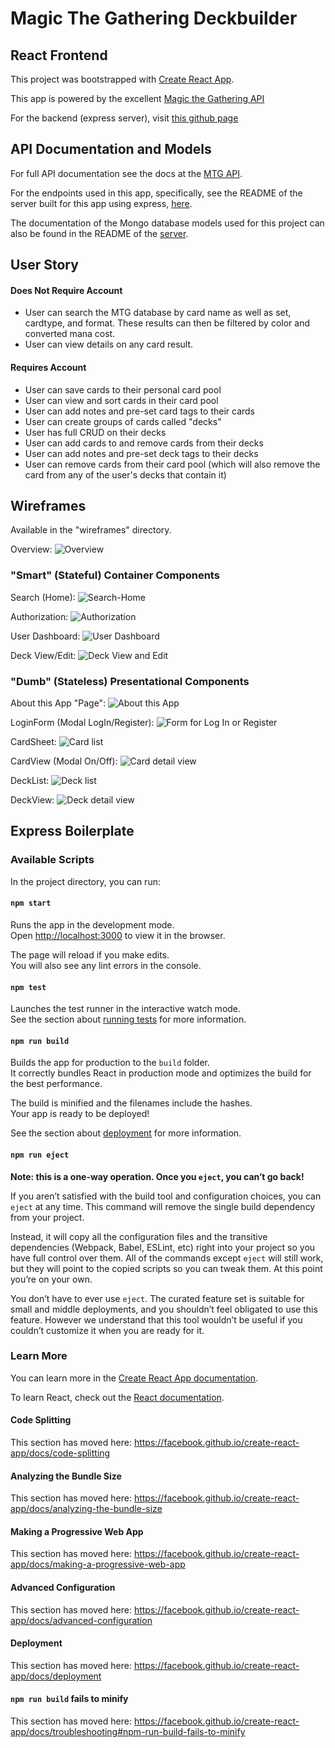 # Magic The Gathering Deckbuilder 

## React Frontend

This project was bootstrapped with [Create React App](https://github.com/facebook/create-react-app).

This app is powered by the excellent [Magic the Gathering API](https://magicthegathering.io/)

For the backend (express server), visit [this github page](https://github.com/nathanlamontsmith12/mtg-deckbuilder-server)

## API Documentation and Models

For full API documentation see the docs at the [MTG API](https://docs/magicthegathering.io/).

For the endpoints used in this app, specifically, see the README of the server built for this app using express, [here](https://github.com/nathanlamontsmith12/mtg-deckbuilder-server). 

The documentation of the Mongo database models used for this project can also be found in the README of the [server](https://github.com/nathanlamontsmith12/mtg-deckbuilder-server).

## User Story 

#### Does Not Require Account  
* User can search the MTG database by card name as well as set, cardtype, and format. These results can then be filtered by color and converted mana cost. 
* User can view details on any card result. 

#### Requires Account 
* User can save cards to their personal card pool 
* User can view and sort cards in their card pool 
* User can add notes and pre-set card tags to their cards 
* User can create groups of cards called "decks"
* User has full CRUD on their decks 
* User can add cards to and remove cards from their decks 
* User can add notes and pre-set deck tags to their decks 
* User can remove cards from their card pool (which will also remove the card from any of the user's decks that contain it) 

## Wireframes

Available in the "wireframes" directory. 

Overview: 
![Overview](wireframes/00-birds-eye.png)

### "Smart" (Stateful) Container Components 

Search (Home):
![Search-Home](wireframes/01-home-search-container.png)

Authorization:
![Authorization](wireframes/02-auth-container.png)

User Dashboard: 
![User Dashboard](wireframes/03-user-dashboard-container.png)

Deck View/Edit: 
![Deck View and Edit](wireframes/04-deck-view-edit-container.png)


### "Dumb" (Stateless) Presentational Components 

About this App "Page":
![About this App](wireframes/05-about-presentational.png)

LoginForm (Modal LogIn/Register):
![Form for Log In or Register](wireframes/06-LoginForm-presentational.png)

CardSheet: 
![Card list](wireframes/07-CardSheet-presentational.png)

CardView (Modal On/Off):
![Card detail view](wireframes/08-CardView-presentational.png)

DeckList:
![Deck list](wireframes/09-DeckList-presentational.png)

DeckView: 
![Deck detail view](wireframes/10-DeckView-presentational.png)

## Express Boilerplate 

### Available Scripts

In the project directory, you can run:

#### `npm start`

Runs the app in the development mode.<br>
Open [http://localhost:3000](http://localhost:3000) to view it in the browser.

The page will reload if you make edits.<br>
You will also see any lint errors in the console.

#### `npm test`

Launches the test runner in the interactive watch mode.<br>
See the section about [running tests](https://facebook.github.io/create-react-app/docs/running-tests) for more information.

#### `npm run build`

Builds the app for production to the `build` folder.<br>
It correctly bundles React in production mode and optimizes the build for the best performance.

The build is minified and the filenames include the hashes.<br>
Your app is ready to be deployed!

See the section about [deployment](https://facebook.github.io/create-react-app/docs/deployment) for more information.

#### `npm run eject`

**Note: this is a one-way operation. Once you `eject`, you can’t go back!**

If you aren’t satisfied with the build tool and configuration choices, you can `eject` at any time. This command will remove the single build dependency from your project.

Instead, it will copy all the configuration files and the transitive dependencies (Webpack, Babel, ESLint, etc) right into your project so you have full control over them. All of the commands except `eject` will still work, but they will point to the copied scripts so you can tweak them. At this point you’re on your own.

You don’t have to ever use `eject`. The curated feature set is suitable for small and middle deployments, and you shouldn’t feel obligated to use this feature. However we understand that this tool wouldn’t be useful if you couldn’t customize it when you are ready for it.

### Learn More

You can learn more in the [Create React App documentation](https://facebook.github.io/create-react-app/docs/getting-started).

To learn React, check out the [React documentation](https://reactjs.org/).

#### Code Splitting

This section has moved here: https://facebook.github.io/create-react-app/docs/code-splitting

#### Analyzing the Bundle Size

This section has moved here: https://facebook.github.io/create-react-app/docs/analyzing-the-bundle-size

#### Making a Progressive Web App

This section has moved here: https://facebook.github.io/create-react-app/docs/making-a-progressive-web-app

#### Advanced Configuration

This section has moved here: https://facebook.github.io/create-react-app/docs/advanced-configuration

#### Deployment

This section has moved here: https://facebook.github.io/create-react-app/docs/deployment

#### `npm run build` fails to minify

This section has moved here: https://facebook.github.io/create-react-app/docs/troubleshooting#npm-run-build-fails-to-minify
